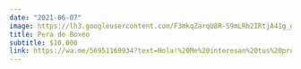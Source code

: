```yaml
---
date: "2021-06-07"
image: https://lh3.googleusercontent.com/F3mkqZarqU8R-S9mLRh2IRtjA41g_g9LIZvcMTMG4vVpcdJuVdYPtXZyh0LYlGHPz_4_19Nl26O6Y24k_EN9nzvJ0nSm3vDaf2NkfAINzLrlYv03eHzrJhwOm9LGztb70M5XU4kBSh4=w2400
title: Pera de Boxeo
subtitle: $10.000
link: https://wa.me/56951169934?text=Hola!%20Me%20interesan%20tus%20productos%20en%20venta.%20Cuentame%20mas%20sobre%20...
---
```


